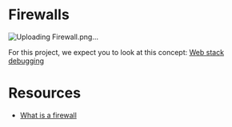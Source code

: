 # Firewalls
![Uploading Firewall.png…]()

For this project, we expect you to look at this concept:
[Web stack debugging](https://intranet.alxswe.com/concepts/68)

# Resources
- [What is a firewall](https://en.wikipedia.org/wiki/Firewall_%28computing%29)

